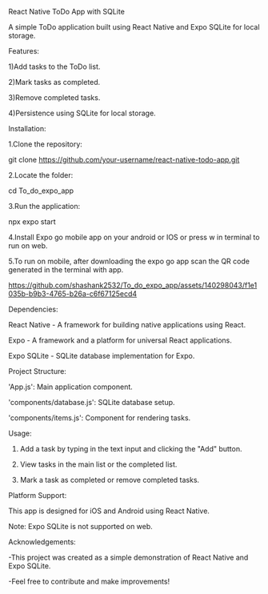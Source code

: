 React Native ToDo App with SQLite

A simple ToDo application built using React Native and Expo SQLite for local storage.

Features:

1)Add tasks to the ToDo list.

2)Mark tasks as completed.

3)Remove completed tasks.

4)Persistence using SQLite for local storage.

Installation:

1.Clone the repository:

git clone https://github.com/your-username/react-native-todo-app.git

2.Locate the folder:

cd To_do_expo_app


3.Run the application:

npx expo start
 



4.Install Expo go mobile app on your android or IOS or press w in terminal to run on web.

5.To run on mobile, after downloading the expo go app scan the QR code generated in the terminal with app.



https://github.com/shashank2532/To_do_expo_app/assets/140298043/f1e1035b-b9b3-4765-b26a-c6f67125ecd4



Dependencies:

React Native - A framework for building native applications using React.

Expo - A framework and a platform for universal React applications.

Expo SQLite - SQLite database implementation for Expo.


Project Structure:

'App.js': Main application component.

'components/database.js': SQLite database setup.

'components/items.js': Component for rendering tasks.

Usage:

1) Add a task by typing in the text input and clicking the "Add" button.

2) View tasks in the main list or the completed list.

3) Mark a task as completed or remove completed tasks.


Platform Support:

This app is designed for iOS and Android using React Native.

Note: Expo SQLite is not supported on web.


Acknowledgements:

-This project was created as a simple demonstration of React Native and Expo SQLite.

-Feel free to contribute and make improvements!
